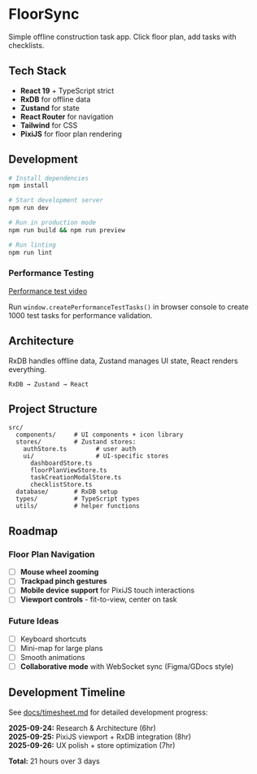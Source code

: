 # FloorSync

Simple offline construction task app. Click floor plan, add tasks with checklists.

## Tech Stack

- **React 19** + TypeScript strict
- **RxDB** for offline data
- **Zustand** for state  
- **React Router** for navigation
- **Tailwind** for CSS
- **PixiJS** for floor plan rendering

## Development

```bash
# Install dependencies
npm install

# Start development server
npm run dev

# Run in production mode
npm run build && npm run preview

# Run linting
npm run lint
```

### Performance Testing

[Performance test video](docs/performance-test.mp4)

Run `window.createPerformanceTestTasks()` in browser console to create 1000 test tasks for performance validation.

## Architecture

RxDB handles offline data, Zustand manages UI state, React renders everything.

```
RxDB → Zustand → React
```

## Project Structure

```
src/
  components/     # UI components + icon library
  stores/         # Zustand stores:
    authStore.ts        # user auth
    ui/                 # UI-specific stores
      dashboardStore.ts       
      floorPlanViewStore.ts   
      taskCreationModalStore.ts
      checklistStore.ts
  database/       # RxDB setup
  types/          # TypeScript types
  utils/          # helper functions
```

## Roadmap

### Floor Plan Navigation

- [ ] **Mouse wheel zooming** 
- [ ] **Trackpad pinch gestures** 
- [ ] **Mobile device support** for PixiJS touch interactions
- [ ] **Viewport controls** - fit-to-view, center on task

### Future Ideas

- [ ] Keyboard shortcuts
- [ ] Mini-map for large plans
- [ ] Smooth animations
- [ ] **Collaborative mode** with WebSocket sync (Figma/GDocs style)

## Development Timeline

See [docs/timesheet.md](docs/timesheet.md) for detailed development progress:

**2025-09-24:** Research & Architecture (6hr)  
**2025-09-25:** PixiJS viewport + RxDB integration (8hr)  
**2025-09-26:** UX polish + store optimization (7hr)  

**Total:** 21 hours over 3 days
